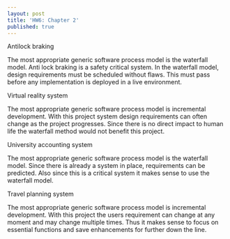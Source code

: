 ```yaml
---
layout: post
title: 'HW6: Chapter 2'
published: true
---
```


Antilock braking

The most appropriate generic software process model is the waterfall model. Anti lock braking is a safety critical system. In the waterfall model, design requirements must be scheduled without flaws. This must pass before any implementation is deployed in a live environment. 

Virtual reality system

The most appropriate generic software process model is incremental development. With this project system design requirements can often change as the project progresses. Since there is no direct impact to human life the waterfall method would not benefit this project.

University accounting system

The most appropriate generic software process model is the waterfall model. Since there is already a system in place, requirements can be predicted. Also since this is a critical system it makes sense to use the waterfall model.

Travel planning system

The most appropriate generic software process model is incremental development. With this project the users requirement can change at any moment and may change multiple times. Thus it makes sense to focus on essential functions and save enhancements for further down the line.
